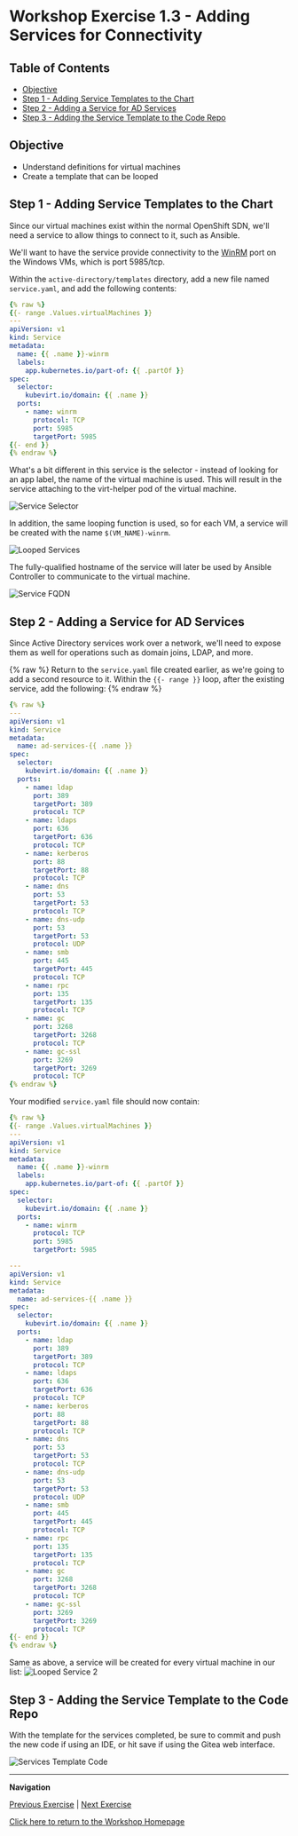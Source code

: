# Workshop Exercise 1.3 - Adding Services for Connectivity

## Table of Contents

* [Objective](#objective)
* [Step 1 - Adding Service Templates to the Chart](#step-1---adding-service-templates-to-the-chart)
* [Step 2 - Adding a Service for AD Services](#step-2---adding-a-service-for-ad-services)
* [Step 3 - Adding the Service Template to the Code Repo](#step-3---adding-the-service-template-to-the-code-repo)

## Objective

* Understand definitions for virtual machines
* Create a template that can be looped

## Step 1 - Adding Service Templates to the Chart
Since our virtual machines exist within the normal OpenShift SDN, we'll need a service to allow things to connect to it, such as Ansible.

We'll want to have the service provide connectivity to the [WinRM](https://en.wikipedia.org/wiki/Windows_Remote_Management) port on the Windows VMs, which is port 5985/tcp.

Within the `active-directory/templates` directory, add a new file named `service.yaml`, and add the following contents:
```yaml
{% raw %}
{{- range .Values.virtualMachines }}
---
apiVersion: v1
kind: Service
metadata:
  name: {{ .name }}-winrm
  labels:
    app.kubernetes.io/part-of: {{ .partOf }}
spec:
  selector:
    kubevirt.io/domain: {{ .name }}
  ports:
    - name: winrm
      protocol: TCP
      port: 5985
      targetPort: 5985
{{- end }}
{% endraw %}
```

What's a bit different in this service is the selector - instead of looking for an app label, the name of the virtual machine is used. This will result in the service attaching to the virt-helper pod of the virtual machine.

![Service Selector](../images/service-selector.png)

In addition, the same looping function is used, so for each VM, a service will be created with the name `$(VM_NAME)-winrm`.

![Looped Services](../images/looped-services.png)

The fully-qualified hostname of the service will later be used by Ansible Controller to communicate to the virtual machine.

![Service FQDN](../images/service-fqdn.png)

## Step 2 - Adding a Service for AD Services
Since Active Directory services work over a network, we'll need to expose them as well for operations such as domain joins, LDAP, and more.

{% raw %}
Return to the `service.yaml` file created earlier, as we're going to add a second resource to it. Within the `{{- range }}` loop, after the existing service, add the following:
{% endraw %}
```yaml
{% raw %}
---
apiVersion: v1
kind: Service
metadata:
  name: ad-services-{{ .name }}
spec:
  selector:
    kubevirt.io/domain: {{ .name }}
  ports:
    - name: ldap
      port: 389
      targetPort: 389
      protocol: TCP
    - name: ldaps
      port: 636
      targetPort: 636
      protocol: TCP
    - name: kerberos
      port: 88
      targetPort: 88
      protocol: TCP
    - name: dns
      port: 53
      targetPort: 53
      protocol: TCP
    - name: dns-udp
      port: 53
      targetPort: 53
      protocol: UDP
    - name: smb
      port: 445
      targetPort: 445
      protocol: TCP
    - name: rpc
      port: 135
      targetPort: 135
      protocol: TCP
    - name: gc
      port: 3268
      targetPort: 3268
      protocol: TCP
    - name: gc-ssl
      port: 3269
      targetPort: 3269
      protocol: TCP
{% endraw %}
```

Your modified `service.yaml` file should now contain:
```yaml
{% raw %}
{{- range .Values.virtualMachines }}
---
apiVersion: v1
kind: Service
metadata:
  name: {{ .name }}-winrm
  labels:
    app.kubernetes.io/part-of: {{ .partOf }}
spec:
  selector:
    kubevirt.io/domain: {{ .name }}
  ports:
    - name: winrm
      protocol: TCP
      port: 5985
      targetPort: 5985

---
apiVersion: v1
kind: Service
metadata:
  name: ad-services-{{ .name }}
spec:
  selector:
    kubevirt.io/domain: {{ .name }}
  ports:
    - name: ldap
      port: 389
      targetPort: 389
      protocol: TCP
    - name: ldaps
      port: 636
      targetPort: 636
      protocol: TCP
    - name: kerberos
      port: 88
      targetPort: 88
      protocol: TCP
    - name: dns
      port: 53
      targetPort: 53
      protocol: TCP
    - name: dns-udp
      port: 53
      targetPort: 53
      protocol: UDP
    - name: smb
      port: 445
      targetPort: 445
      protocol: TCP
    - name: rpc
      port: 135
      targetPort: 135
      protocol: TCP
    - name: gc
      port: 3268
      targetPort: 3268
      protocol: TCP
    - name: gc-ssl
      port: 3269
      targetPort: 3269
      protocol: TCP
{{- end }}
{% endraw %}
```

Same as above, a service will be created for every virtual machine in our list:
![Looped Service 2](../images/looped-services-2.png)

## Step 3 - Adding the Service Template to the Code Repo
With the template for the services completed, be sure to commit and push the new code if using an IDE, or hit save if using the Gitea web interface.

![Services Template Code](../images/service-template-code.png)

---
**Navigation**

[Previous Exercise](../1.2-adding-vm-templates/) | [Next Exercise](../1.4-adding-chart-to-argocd/)

[Click here to return to the Workshop Homepage](../../README.md)
